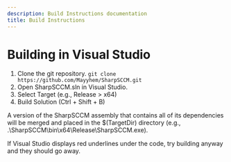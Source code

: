 ```yaml
---
description: Build Instructions documentation
title: Build Instructions
---
```


# Building in Visual Studio
1. Clone the git repository.
`git clone https://github.com/Mayyhem/SharpSCCM.git`
2. Open SharpSCCM.sln in Visual Studio.
3. Select Target (e.g., Release > x64)
4. Build Solution (Ctrl + Shift + B)

A version of the SharpSCCM assembly that contains all of its dependencies will be merged and placed in the $(TargetDir) directory (e.g., .\SharpSCCM\bin\x64\Release\SharpSCCM.exe).

If Visual Studio displays red underlines under the code, try building anyway and they should go away.